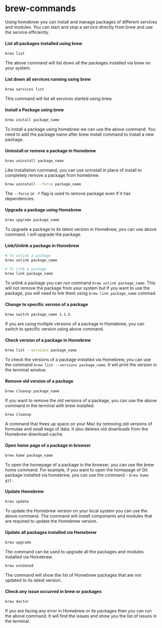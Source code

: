 # brew-commands

Using homebrew you can install and manage packages of different services and modules. You can start and stop a service directly from brew and use the service efficiently.

#### List all packages installed using brew

```zsh
brew list
```

The above command will list down all the packages installed via brew on your system.

#### List down all services running using brew

```zsh
brew services list
```

This command will list all services started using brew.

#### Install a Package using brew

```zsh
brew install package_name
```

To install a package using homebrew we can use the above command. You need to add the package name after brew install command to install a new package.

#### Uninstall or remove a package in Homebrew

```zsh
brew uninstall package_name
```

Like installation command, you can use uninstall in place of install to completely remove a package from homebrew.

```zsh
brew uninstall --force package_name
```

The `--force` or `-f` flag is used to remove package even if it has dependencies.

#### Upgrade a package using Homebrew

```zsh
brew upgrade package_name
```

To upgrade a package to its latest version in Homebrew, you can use above command. I will upgrade the package.

#### Link/Unlink a package in Homebrew

```zsh
# To unlink a package
brew unlink package_name

# To link a package
brew link package_name
```

To unlink a package you can run command `brew unlink package_name`. This will not remove the package from your system but if you want to use the package, you will need to link them using `brew link package_name` commad.

#### Change to specific version of a package

```zsh
brew switch package_name 2.1.5
```

If you are using multiple versions of a package in Homebrew, you can switch to specific version using above command.

#### Check version of a package in Homebrew

```zsh
brew list --versions package_name
```

To check the versions of a package installed via Homebrew, you can use the command `brew list --versions package_name`. It will print the version in the terminal window.

#### Remove old version of a package

```zsh
brew cleanup package_name
```

If you want to remove the old versions of a package, you can use the above command in the terminal with brew installed.

```zsh
brew cleanup
```

A command that frees up space on your Mac by removing old versions of formulae and small kegs of data. It also deletes old downloads from the Homebrew download-cache.

#### Open home page of a package in browser

```zsh
brew home package_name
```

To open the homepage of a package in the browser, you can use the brew home command. For example, if you want to open the homepage of Git package installed via homebrew, you can use the command - `brew home git`.

#### Update Homebrew

```zsh
brew update
```

To update the Homebrew version on your local system you can use the above command. The command will install components and modules that are required to update the Homebrew version.

#### Update all packages installed via Homebrew

```zsh
brew upgrade
```

The command can be used to upgrade all the packages and modules installed via Homebrew.

```zsh
brew outdated
```
The command will show the list of Homebrew packages that are not updated to its latest version.

#### Check any issue occurred in brew or packages

```zsh
brew doctor
```

If you are facing any error in Homebrew or its packages then you can run the above command. It will find the issues and show you the list of issues in the terminal.
